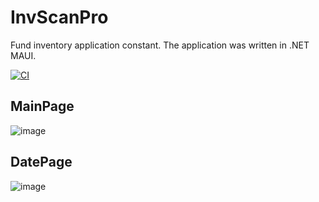 # InvScanPro

Fund inventory application constant. The application was written in .NET MAUI.

[![CI](https://github.com/lukasz-strus/InvScanPro/actions/workflows/dotnet.yml/badge.svg)](https://github.com/lukasz-strus/InvScanPro/actions/workflows/dotnet.yml)

## MainPage

![image](https://github.com/lukasz-strus/InvScanPro/assets/61932823/470f2e9a-19c3-4013-8cf1-ba6a639b3e8a)

## DatePage


![image](https://github.com/lukasz-strus/InvScanPro/assets/61932823/0dec9912-7267-4587-ba7b-046fb6529be0)
